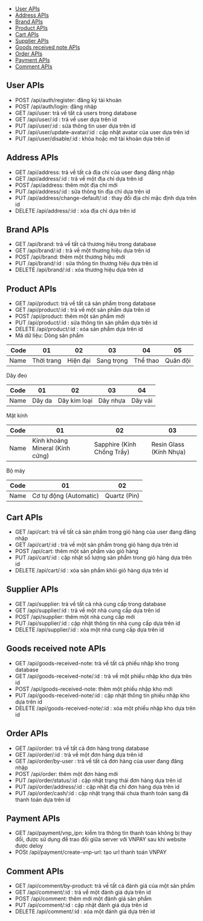 
- [User APIs](#user-apis)
- [Address APIs](#address-apis)
- [Brand APIs](#brand-apis)
- [Product APIs](#product-apis)
- [Cart APIs](#cart-apis)
- [Supplier APIs](#supplier-apis)
- [Goods received note APIs](#goods-received-note-apis)
- [Order APIs](#order-apis)
- [Payment APIs](#payment-apis)
- [Comment APIs](#comment-apis)

## User APIs
* POST /api/auth/register: đăng ký tài khoản
* POST /api/auth/login: đăng nhập
* GET /api/user: trả về tất cả users trong database
* GET /api/user/:id : trả về user dựa trên id
* PUT /api/user/:id : sửa thông tin user dựa trên id
* PUT /api/user/update-avatar/:id : cập nhật avatar của user dựa trên id
* PUT /api/user/disable/:id : khóa hoặc mở tài khoản dựa trên id
## Address APIs
* GET /api/address: trả về tất cả địa chỉ của user đang đăng nhập
* GET /api/address/:id : trả về một địa chỉ dựa trên id
* POST /api/address: thêm một địa chỉ mới
* PUT /api/address/:id : sửa thông tin địa chỉ dựa trên id
* PUT /api/address/change-default/:id : thay đổi địa chỉ mặc định dựa trên id
* DELETE /api/address/:id : xóa địa chỉ dựa trên id
## Brand APIs
* GET /api/brand: trả về tất cả thương hiệu trong database
* GET /api/brand/:id : trả về một thương hiệu dựa trên id
* POST /api/brand: thêm một thương hiệu mới
* PUT /api/brand/:id : sửa thông tin thương hiệu dựa trên id
* DELETE /api/brand/:id : xóa thương hiệu dựa trên id
## Product APIs
* GET /api/product: trả về tất cả sản phẩm trong database
* GET /api/product/:id : trả về một sản phẩm dựa trên id
* POST /api/product: thêm một sản phẩm mới
* PUT /api/product/:id : sửa thông tin sản phẩm dựa trên id
* DELETE /api/product/:id : xóa sản phẩm dựa trên id
* Mã dữ liệu:
Dòng sản phẩm

| Code | 01         | 02       | 03         | 04       | 05       |
| ---: | ---------- | -------- | ---------- | -------- | -------- |
| Name | Thời trang | Hiện đại | Sang trọng | Thể thao | Quân đội |

Dây đeo

| Code | 01     | 02           | 03       | 04      |
| ---- | ------ | ------------ | -------- | ------- |
| Name | Dây da | Dây kim loại | Dây nhựa | Dây vải |

Mặt kính

| Code | 01                              | 02                         | 03                      |
| ---- | ------------------------------- | -------------------------- | ----------------------- |
| Name | Kính khoáng Mineral (Kính cứng) | Sapphire (Kính Chống Trầy) | Resin Glass (Kính Nhựa) |

Bộ máy

| Code | 01                     | 02           |
| ---- | ---------------------- | ------------ |
| Name | Cơ tự động (Automatic) | Quartz (Pin) |

## Cart APIs
* GET /api/cart: trả về tất cả sản phẩm trong giỏ hàng của user đang đăng nhập
* GET /api/cart/:id : trả về một sản phẩm trong giỏ hàng dựa trên id
* POST /api/cart: thêm một sản phẩm vào giỏ hàng
* PUT /api/cart/:id : cập nhật số lượng sản phẩm trong giỏ hàng dựa trên id
* DELETE /api/cart/:id : xóa sản phẩm khỏi giỏ hàng dựa trên id

## Supplier APIs
* GET /api/supplier: trả về tất cả nhà cung cấp trong database
* GET /api/supplier/:id : trả về một nhà cung cấp dựa trên id
* POST /api/supplier: thêm một nhà cung cấp mới
* PUT /api/supplier/:id : cập nhật thông tin nhà cung cấp dựa trên id
* DELETE /api/supplier/:id : xóa một nhà cung cấp dựa trên id

## Goods received note APIs
* GET /api/goods-received-note: trả về tất cả phiếu nhập kho trong database
* GET /api/goods-received-note/:id : trả về một phiếu nhập kho dựa trên id
* POST /api/goods-received-note: thêm một phiếu nhập kho mới
* PUT /api/goods-received-note/:id : cập nhật thông tin phiếu nhập kho dựa trên id
* DELETE /api/goods-received-note/:id : xóa một phiếu nhập kho dựa trên id

## Order APIs
* GET /api/order: trả về tất cả đơn hàng trong database
* GET /api/order/:id : trả về một đơn hàng dựa trên id
* GET /api/order/by-user : trả về tất cả đơn hàng của user đang đăng nhập
* POST /api/order: thêm một đơn hàng mới
* PUT /api/order/status/:id : cập nhật trạng thái đơn hàng dựa trên id
* PUT /api/order/address/:id : cập nhật địa chỉ đơn hàng dựa trên id
* PUT /api/order/cash/:id : cập nhật trạng thái chưa thanh toán sang đã thanh toán dựa trên id

## Payment APIs
* GET /api/payment/vnp_ipn: kiểm tra thông tin thanh toán không bị thay đổi, được sử dụng để trao đổi giữa server với VNPAY sau khi website được deloy
* POSt /api/payment/create-vnp-url: tạo url thanh toán VNPAY

## Comment APIs
* GET /api/comment/by-product: trả về tất cả đánh giá của một sản phẩm
* GET /api/comment/:id : trả về một đánh giá dựa trên id
* POST /api/comment: thêm mới một đánh giá sản phẩm
* PUT /api/comment/:id : cập nhật đánh giá dựa trên id
* DELETE /api/comment/:id : xóa một đánh giá dựa trên id
